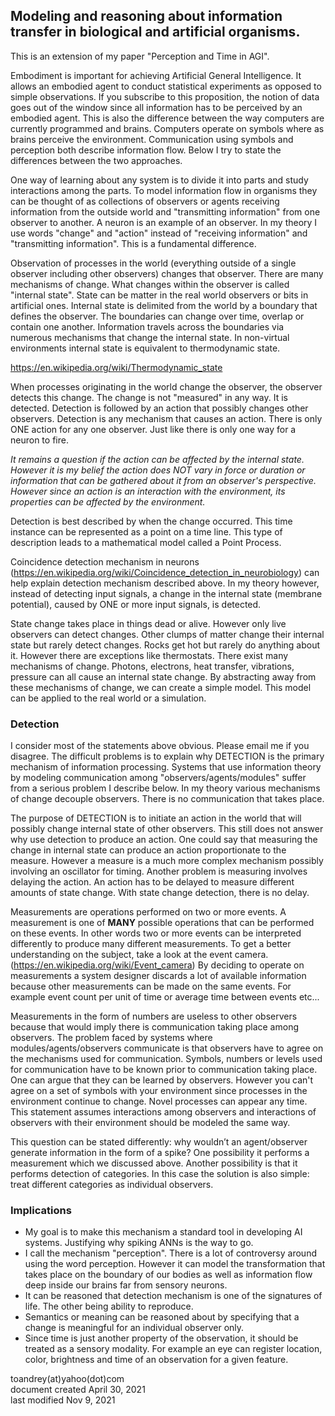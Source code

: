 ﻿## Modeling and reasoning about information transfer in biological and artificial organisms.

This is an extension of my paper "Perception and Time in AGI".

Embodiment is important for achieving Artificial General Intelligence.  It allows an embodied agent to conduct statistical experiments as opposed to simple observations.  If you subscribe to this proposition, the notion of data goes out of the window since all information has to be perceived by an embodied agent.  This is also the difference between the way computers are currently programmed and brains.  Computers operate on symbols where as brains perceive the environment.  Communication using symbols and perception both describe information flow.  Below I try to state the differences between the two approaches.

One way of learning about any system is to divide it into parts and study interactions among the parts.  To model information flow in organisms they can be thought of as collections of observers or agents receiving information from the outside world and "transmitting information" from one observer to another.  A neuron is an example of an observer.  In my theory I use words "change" and "action" instead of "receiving information" and "transmitting information".  This is a fundamental difference.  

Observation of processes in the world (everything outside of a single observer including other observers) changes that observer.  There are many mechanisms of change.  What changes within the observer is called "internal state".  State can be matter in the real world observers or bits in artificial ones.  Internal state is delimited from the world by a boundary that defines the observer.  The boundaries can change over time, overlap or contain one another.  Information travels across the boundaries via numerous mechanisms that change the internal state.  In non-virtual environments internal state is equivalent to thermodynamic state.

https://en.wikipedia.org/wiki/Thermodynamic_state

When processes originating in the world change the observer, the observer detects this change.  The change is not "measured" in any way.  It is detected.  Detection is followed by an action that possibly changes other observers.  Detection is any mechanism that causes an action.  There is only ONE action for any one observer. Just like there is only one way for a neuron to fire.  

*It remains a question if the action can be affected by the internal state.  However it is my belief the action does NOT vary in force or duration or information that can be gathered about it from an observer's perspective.  However since an action is an interaction with the environment, its properties can be affected by the environment.*  

Detection is best described by when the change occurred.  This time instance can be represented as a point on a time line.  This type of description leads to a mathematical model called a Point Process.

Coincidence detection mechanism in neurons (https://en.wikipedia.org/wiki/Coincidence_detection_in_neurobiology) can help explain detection mechanism described above.  In my theory however, instead of detecting input signals, a change in the internal state (membrane potential), caused by ONE or more input signals, is detected.

State change takes place in things dead or alive.  However only live observers can detect changes.  Other clumps of matter change their internal state but rarely detect changes.  Rocks get hot but rarely do anything about it.  However there are exceptions like thermostats.  There exist many mechanisms of change.  Photons, electrons, heat transfer, vibrations, pressure can all cause an internal state change.  By abstracting away from these mechanisms of change, we can create a simple model.  This model can be applied to the real world or a simulation.

### Detection
I consider most of the statements above obvious.  Please email me if you disagree.  The difficult problems is to explain why DETECTION is the primary mechanism of information processing.  Systems that use information theory by modeling communication among "observers/agents/modules" suffer from a serious problem I describe below.  In my theory various mechanisms of change decouple observers.  There is no communication that takes place.

The purpose of DETECTION is to initiate an action in the world that will possibly change internal state of other observers.  This still does not answer why use detection to produce an action.  One could say that measuring the change in internal state can produce an action proportionate to the measure.  However a measure is a much more complex mechanism possibly involving an oscillator for timing.  Another problem is measuring involves delaying the action.  An action has to be delayed to measure different amounts of state change.  With state change detection, there is no delay.  

Measurements are operations performed on two or more events.  A measurement is one of **MANY** possible operations that can be performed on these events.  In other words two or more events can be interpreted differently to produce many different measurements.  To get a better understanding on the subject, take a look at the event camera. (https://en.wikipedia.org/wiki/Event_camera)  By deciding to operate on measurements a system designer discards a lot of available information because other measurements can be made on the same events.  For example event count per unit of time or average time between events etc...

Measurements in the form of numbers are useless to other observers because that would imply there is communication taking place among observers.  The problem faced by systems where modules/agents/observers communicate is that observers have to agree on the mechanisms used for communication.  Symbols, numbers or levels used for communication have to be known prior to communication taking place.  One can argue that they can be learned by observers.  However you can't agree on a set of symbols with your environment since processes in the environment continue to change.  Novel processes can appear any time.  This statement assumes interactions among observers and interactions of observers with their environment should be modeled the same way.

This question can be stated differently: why wouldn’t an agent/observer generate information in the form of a spike?  One possibility it performs a measurement which we discussed above.  Another possibility is that it performs detection of categories.  In this case the solution is also simple: treat different categories as individual observers.

### Implications
* My goal is to make this mechanism a standard tool in developing AI systems.  Justifying why spiking ANNs is the way to go.
* I call the mechanism "perception".  There is a lot of controversy around using the word perception.  However it can model the transformation that takes place on the boundary of our bodies as well as information flow deep inside our brains far from sensory neurons.
* It can be reasoned that detection mechanism is one of the signatures of life. The other being ability to reproduce.
* Semantics or meaning can be reasoned about by specifying that a change is meaningful for an individual observer only.
* Since time is just another property of the observation, it should be treated as a sensory modality.  For example an eye can register location, color, brightness and time of an observation for a given feature.

toandrey(at)yahoo(dot)com  
document created April 30, 2021  
last modified Nov 9, 2021  
